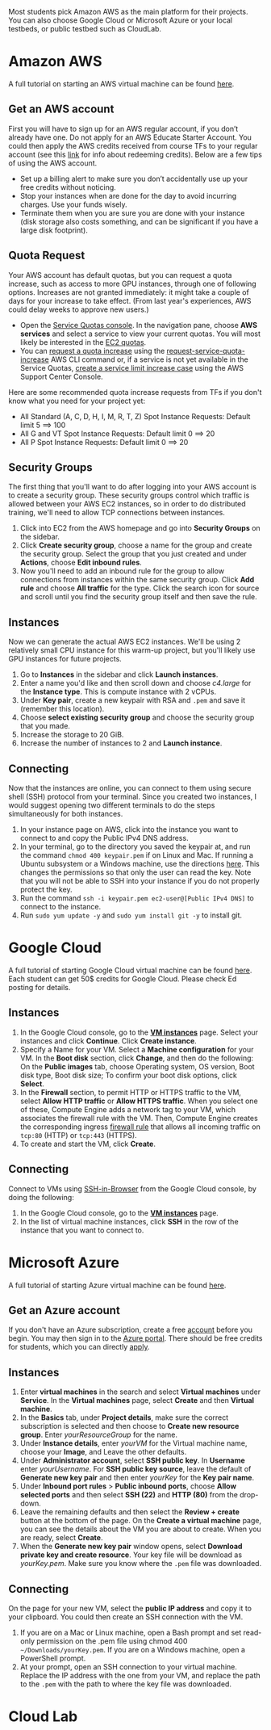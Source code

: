 Most students pick Amazon AWS as the main platform for their projects. You can also choose Google Cloud or Microsoft Azure or your local testbeds, or public testbed such as CloudLab.

# Amazon AWS
A full tutorial on starting an AWS virtual machine can be found [here](https://docs.aws.amazon.com/AWSEC2/latest/UserGuide/EC2_GetStarted.html).

## Get an AWS account
First you will have to sign up for an AWS regular account, if you don’t already have one. Do not apply for an AWS Educate Starter Account. You could then apply the AWS credits received from course TFs to your regular account (see this [link](https://aws.amazon.com/awscredits/) for info about redeeming credits). Below are a few tips of using the AWS account.
- Set up a billing alert to make sure you don’t accidentally use up your free credits without noticing.
- Stop your instances when are done for the day to avoid incurring charges. Use your funds wisely.
- Terminate them when you are sure you are done with your instance (disk storage also costs something, and can be significant if you have a large disk footprint).

## Quota Request
Your AWS account has default quotas, but you can request a quota increase, such as access to more GPU instances, through one of following options. Increases are not granted immediately: it might take a couple of days for your increase to take effect. (From last year's experiences, AWS could delay weeks to approve new users.)

- Open the [Service Quotas console](https://console.aws.amazon.com/servicequotas/home). In the navigation pane, choose **AWS services** and select a service to view your current quotas. You will most likely be interested in the [EC2 quotas](https://console.aws.amazon.com/servicequotas/home/services/ec2/quotas).
- You can [request a quota increase](https://docs.aws.amazon.com/servicequotas/latest/userguide/request-quota-increase.html) using the [request-service-quota-increase](https://awscli.amazonaws.com/v2/documentation/api/latest/reference/service-quotas/request-service-quota-increase.html) AWS CLI command or, if a service is not yet available in the Service Quotas, [create a service limit increase case](https://support.console.aws.amazon.com/support/home#/case/create?issueType=service-limit-increase) using the AWS Support Center Console.

Here are some recommended quota increase requests from TFs if you don't know what you need for your project yet:
- All Standard (A, C, D, H, I, M, R, T, Z) Spot Instance Requests: Default limit 5 ==> 100
- All G and VT Spot Instance Requests: Default limit 0 ==> 20
- All P Spot Instance Requests: Default limit 0 ==> 20

## Security Groups
The first thing that you'll want to do after logging into your AWS account is to create a security group. These security groups control which traffic is allowed between your AWS EC2 instances, so in order to do distributed training, we'll need to allow TCP connections between instances.
1. Click into EC2 from the AWS homepage and go into **Security Groups** on the sidebar.
2. Click **Create security group**, choose a name for the group and create the security group. Select the group that you just created and under **Actions**, choose **Edit inbound rules**.
3. Now you'll need to add an inbound rule for the group to allow connections from instances within the same security group. Click **Add rule** and choose **All traffic** for the type. Click the search icon for source and scroll until you find the security group itself and then save the rule. 

## Instances
Now we can generate the actual AWS EC2 instances. We'll be using 2 relatively small CPU instance for this warm-up project, but you'll likely use GPU instances for future projects.
1. Go to **Instances** in the sidebar and click **Launch instances**.
2. Enter a name you'd like and then scroll down and choose *c4.large* for the **Instance type**. This is compute instance with 2 vCPUs.
3. Under **Key pair**, create a new keypair with RSA and `.pem` and save it (remember this location).
4. Choose **select existing security group** and choose the security group that you made.
5. Increase the storage to 20 GiB.
6. Increase the number of instances to 2 and **Launch instance**.

## Connecting
Now that the instances are online, you can connect to them using secure shell (SSH) protocol from your terminal. Since you created two instances, I would suggest opening two different terminals to do the steps simultaneously for both instances.
1. In your instance page on AWS, click into the instance you want to connect to and copy the Public IPv4 DNS address. 
2. In your terminal, go to the directory you saved the keypair at, and run the command `chmod 400 keypair.pem` if on Linux and Mac. If running a Ubuntu subsystem or a Windows machine, use the directions [here](https://narmadanannaka.com/how-to-run-the-chmod400-command-on-windows). This changes the permissions so that only the user can read the key. Note that you will not be able to SSH into your instance if you do not properly protect the key.
3. Run the command `ssh -i keypair.pem ec2-user@[Public IPv4 DNS]` to connect to the instance.
4. Run `sudo yum update -y` and `sudo yum install git -y` to install git.

# Google Cloud
A full tutorial of starting Google Cloud virtual machine can be found [here](https://cloud.google.com/compute/docs/instances/create-start-instance). Each student can get 50$ credits for Google Cloud. Please check Ed posting for details.

## Instances
1. In the Google Cloud console, go to the [**VM instances**](https://console.cloud.google.com/compute/instances) page. Select your instances and click **Continue**. Click **Create instance**.
2. Specify a Name for your VM. Select a **Machine configuration** for your VM. In the **Boot disk** section, click **Change**, and then do the following: On the **Public images** tab, choose Operating system, OS version, Boot disk type, Boot disk size; To confirm your boot disk options, click **Select**.
3. In the **Firewall** section, to permit HTTP or HTTPS traffic to the VM, select **Allow HTTP traffic** or **Allow HTTPS traffic**. When you select one of these, Compute Engine adds a network tag to your VM, which associates the firewall rule with the VM. Then, Compute Engine creates the corresponding ingress [firewall rule](https://cloud.google.com/vpc/docs/firewalls) that allows all incoming traffic on `tcp:80` (HTTP) or `tcp:443` (HTTPS).
4. To create and start the VM, click **Create**.

## Connecting
Connect to VMs using [SSH-in-Browser](https://cloud.google.com/compute/docs/ssh-in-browser) from the Google Cloud console, by doing the following:
1. In the Google Cloud console, go to the [**VM instances**](https://console.cloud.google.com/compute/instances) page.
2. In the list of virtual machine instances, click **SSH** in the row of the instance that you want to connect to.

# Microsoft Azure
A full tutorial of starting Azure virtual machine can be found [here](https://learn.microsoft.com/en-us/azure/virtual-machines/linux/quick-create-portal?tabs=ubuntu).

## Get an Azure account
If you don't have an Azure subscription, create a free [account](https://azure.microsoft.com/free/?WT.mc_id=A261C142F) before you begin. You may then sign in to the [Azure portal](https://portal.azure.com/). There should be free credits for students, which you can directly [apply](https://azure.microsoft.com/en-us/free/students/).  

## Instances
1. Enter **virtual machines** in the search and select **Virtual machines** under **Service**. In the **Virtual machines** page, select **Create** and then **Virtual machine**.
2. In the **Basics** tab, under **Project details**, make sure the correct subscription is selected and then choose to **Create new resource group**. Enter *yourResourceGroup* for the name.
3. Under **Instance details**, enter *yourVM* for the Virtual machine name, choose your **Image**, and Leave the other defaults. 
4. Under **Administrator account**, select **SSH public key**. In **Username** enter *yourUsername*. For **SSH public key source**, leave the default of **Generate new key pair** and then enter *yourKey* for the **Key pair name**.
5. Under **Inbound port rules** > **Public inbound ports**, choose **Allow selected ports** and then select **SSH (22)** and **HTTP (80)** from the drop-down.
6. Leave the remaining defaults and then select the **Review + create** button at the bottom of the page. On the **Create a virtual machine** page, you can see the details about the VM you are about to create. When you are ready, select **Create**.
7. When the **Generate new key pair** window opens, select **Download private key and create resource**. Your key file will be download as *yourKey.pem*. Make sure you know where the `.pem` file was downloaded.

## Connecting
On the page for your new VM, select the **public IP address** and copy it to your clipboard. You could then create an SSH connection with the VM.
1. If you are on a Mac or Linux machine, open a Bash prompt and set read-only permission on the .pem file using chmod 400 `~/Downloads/yourKey.pem`. If you are on a Windows machine, open a PowerShell prompt.
2. At your prompt, open an SSH connection to your virtual machine. Replace the IP address with the one from your VM, and replace the path to the `.pem` with the path to where the key file was downloaded.

# Cloud Lab
